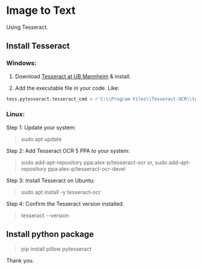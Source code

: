 # Image to Text
Using Tesseract.

## Install Tesseract 

### Windows: 
01. Download [Tesseract at UB Mannheim](https://github.com/UB-Mannheim/tesseract/wiki) & install. 

02. Add the executable file in your code. Like: 
```py 
tess.pytesseract.tesseract_cmd = r'C:\\Program Files\\Tesseract-OCR\\tesseract.exe'
```


### Linux: 
Step 1: Update your system:
> sudo apt update

Step 2: Add Tesseract OCR 5 PPA to your system:
> sudo add-apt-repository ppa:alex-p/tesseract-ocr
or,
> sudo add-apt-repository ppa:alex-p/tesseract-ocr-devel

Step 3: Install Tesseract on Ubuntu:
> sudo apt install -y tesseract-ocr

Step 4: Confirm the Tesseract version installed.
> tesseract --version

## Install python package

> pip install pillow pytesseract

Thank you.


